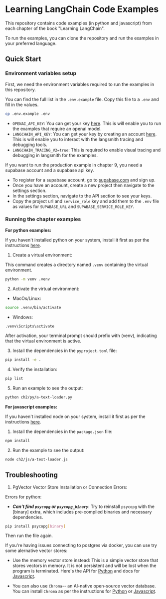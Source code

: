 # Learning LangChain Code Examples

This repository contains code examples (in python and javascript) from each chapter of the book "Learning LangChain".

To run the examples, you can clone the repository and run the examples in your preferred language.

## Quick Start

### Environment variables setup

First, we need the environment variables required to run the examples in this repository.

You can find the full list in the `.env.example` file. Copy this file to a `.env` and fill in the values.

```bash
cp .env.example .env
```

- `OPENAI_API_KEY`: You can get your key [here](https://platform.openai.com/api-keys). This is will enable you to run the examples that require an openai model.
- `LANGCHAIN_API_KEY`: You can get your key by creating an account [here](https://smith.langchain.com/). This is will enable you to interact with the langsmith tracing and debugging tools.
- `LANGCHAIN_TRACING_V2=true`: This is required to enable visual tracing and debugging in langsmith for the examples.

If you want to run the production example in chapter 9, you need a supabase account and a supabase api key.
- To register for a supabase account, go to [supabase.com](https://supabase.com/) and sign up.
- Once you have an account, create a new project then navigate to the settings section.
- In the settings section, navigate to the API section to see your keys.
- Copy the project url and `service_role` key and add them to the `.env` file as values for `SUPABASE_URL` and `SUPABASE_SERVICE_ROLE_KEY`.

### Running the chapter examples

**For python examples:**

If you haven't installed python on your system, install it first as per the instructions [here](https://www.python.org/downloads/).

1. Create a virtual environment:

This command creates a directory named `.venv` containing the virtual environment.

```bash
python -m venv .venv
```

2. Activate the virtual environment:

- MacOs/Linux:

```bash
source .venv/bin/activate
```

- Windows:

```bash
.venv\Scripts\activate
```

After activation, your terminal prompt should prefix with (venv), indicating that the virtual environment is active.

3. Install the dependencies in the `pyproject.toml` file:

```bash
pip install -e .
```

4. Verify the installation:

```bash
pip list
```

5. Run an example to see the output:

```bash
python ch2/py/a-text-loader.py
```

**For javascript examples:**

If you haven't installed node on your system, install it first as per the instructions [here](https://nodejs.org/en/download/).

1. Install the dependencies in the `package.json` file:

```bash
npm install
```

2. Run the example to see the output:

```bash
node ch2/js/a-text-loader.js
```

## Troubleshooting

1. PgVector Vector Store Installation or Connection Errors:

Errors for python:

- ***Can't find `psycopg` or `psycopg_binary`***: Try to reinstall `psycopg` with the [binary] extra, which includes pre-compiled binaries and necessary dependencies.

```bash
pip install psycopg[binary]
```
Then run the file again.


If you're having issues connecting to postgres via docker, you can use try some alernative vector stores:

- Use the memory vector store instead: This is a simple vector store that stores vectors in memory. It is not persistent and will be lost when the program is terminated. Here's the API for [Python](https://python.langchain.com/api_reference/core/vectorstores/langchain_core.vectorstores.in_memory.InMemoryVectorStore.html) and docs for [Javascript](https://js.langchain.com/docs/integrations/vectorstores/memory/).

- You can also use `Chroma`-- an AI-native open-source vector database. You can install `Chroma` as per the instructions for [Python](https://python.langchain.com/docs/integrations/vectorstores/chroma) or [Javascript](https://js.langchain.com/docs/integrations/vectorstores/chroma/).

